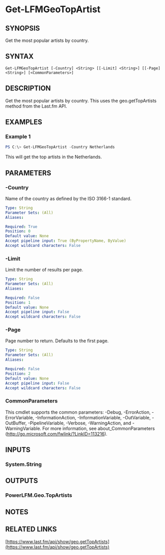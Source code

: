 # Get-LFMGeoTopArtist

## SYNOPSIS
Get the most popular artists by country.

## SYNTAX

```
Get-LFMGeoTopArtist [-Country] <String> [[-Limit] <String>] [[-Page] <String>] [<CommonParameters>]
```

## DESCRIPTION
Get the most popular artists by country. This uses the geo.getTopArtists method from the Last.fm API.

## EXAMPLES

### Example 1
```powershell
PS C:\> Get-LFMGeoTopArtist -Country Netherlands
```

This will get the top artists in the Netherlands.

## PARAMETERS

### -Country
Name of the country as defined by the ISO 3166-1 standard.

```yaml
Type: String
Parameter Sets: (All)
Aliases:

Required: True
Position: 0
Default value: None
Accept pipeline input: True (ByPropertyName, ByValue)
Accept wildcard characters: False
```

### -Limit
Limit the number of results per page.

```yaml
Type: String
Parameter Sets: (All)
Aliases:

Required: False
Position: 1
Default value: None
Accept pipeline input: False
Accept wildcard characters: False
```

### -Page
Page number to return. Defaults to the first page.

```yaml
Type: String
Parameter Sets: (All)
Aliases:

Required: False
Position: 2
Default value: None
Accept pipeline input: False
Accept wildcard characters: False
```

### CommonParameters
This cmdlet supports the common parameters: -Debug, -ErrorAction, -ErrorVariable, -InformationAction, -InformationVariable, -OutVariable, -OutBuffer, -PipelineVariable, -Verbose, -WarningAction, and -WarningVariable.
For more information, see about_CommonParameters (http://go.microsoft.com/fwlink/?LinkID=113216).

## INPUTS

### System.String

## OUTPUTS

### PowerLFM.Geo.TopArtists

## NOTES

## RELATED LINKS

[https://www.last.fm/api/show/geo.getTopArtists](https://www.last.fm/api/show/geo.getTopArtists)
